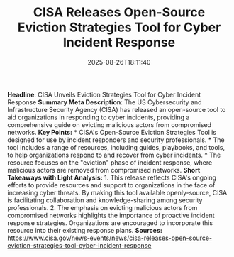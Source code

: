 ﻿---
title: "CISA Releases Open-Source Eviction Strategies Tool for Cyber Incident Response"
date: "2025-08-26T18:11:40"
category: "Markets"
summary: ""
slug: "cisa releases opensource eviction strategies tool for cyber "
source_urls:
  - "https://www.cisa.gov/news-events/news/cisa-releases-open-source-eviction-strategies-tool-cyber-incident-response"
seo:
  title: "CISA Releases Open-Source Eviction Strategies Tool for Cyber Incident Response | Hash n Hedge"
  description: ""
  keywords: ["news", "markets", "brief"]
---
**Headline**: CISA Unveils Eviction Strategies Tool for Cyber Incident Response  **Summary Meta Description**: The US Cybersecurity and Infrastructure Security Agency (CISA) has released an open-source tool to aid organizations in responding to cyber incidents, providing a comprehensive guide on evicting malicious actors from compromised networks.  **Key Points:**  * CISA's Open-Source Eviction Strategies Tool is designed for use by incident responders and security professionals. * The tool includes a range of resources, including guides, playbooks, and tools, to help organizations respond to and recover from cyber incidents. * The resource focuses on the "eviction" phase of incident response, where malicious actors are removed from compromised networks.  **Short Takeaways with Light Analysis:**  1. This release reflects CISA's ongoing efforts to provide resources and support to organizations in the face of increasing cyber threats. By making this tool available openly-source, CISA is facilitating collaboration and knowledge-sharing among security professionals. 2. The emphasis on evicting malicious actors from compromised networks highlights the importance of proactive incident response strategies. Organizations are encouraged to incorporate this resource into their existing response plans.  **Sources:** https://www.cisa.gov/news-events/news/cisa-releases-open-source-eviction-strategies-tool-cyber-incident-response 
